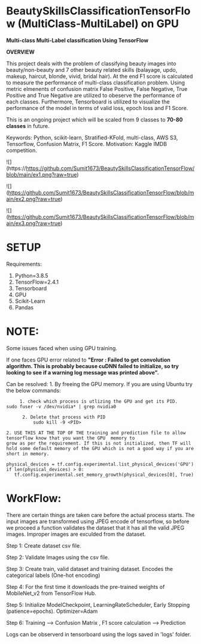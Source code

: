 # BeautySkillsClassificationTensorFlow (MultiClass-MultiLabel) on GPU

**Multi-class Multi-Label classification Using TensorFlow**

**OVERVIEW**

This project deals with the problem of classifying beauty images into beauty/non-beauty and 7 other beauty related skills (balayage, updo, makeup, haircut,
blonde, vivid, bridal hair). At the end F1 score is calculated to measure the performance of multi-class classification problem. Using metric elmenents of confusion matrix False Positive, False Negative, True Positive and True Negative are utilized to obeserve the performance of each classes.
Furthermore, Tensorboard is utilized to visualize the performance of the model in terms of valid loss, epoch loss and F1 Score.

This is an ongoing project which will be scaled from 9 classes to **70-80 classes** in future.

Keywords: Python, scikit-learn, Stratified-KFold, multi-class, AWS S3, Tensorflow, Confusion Matrix, F1 Score.
Motivation: Kaggle IMDB competition.

![] (https://https://github.com/Sumit1673/BeautySkillsClassificationTensorFlow/blob/main/ex1.png?raw=true)

![] (https://github.com/Sumit1673/BeautySkillsClassificationTensorFlow/blob/main/ex2.png?raw=true)

![] (https://github.com/Sumit1673/BeautySkillsClassificationTensorFlow/blob/main/ex3.png?raw=true)

# SETUP

Requirements:
  1. Python=3.8.5
  2. TensorFlow=2.4.1
  3. Tensorboard
  4. GPU 
  5. Scikit-Learn
  6. Pandas

# NOTE:
  Some issues faced when using GPU training.
  
  If one faces GPU error related to **"Error : Failed to get convolution algorithm. This is probably because cuDNN failed to initialize, so try looking to see if a warning log message was printed above".**
  
  Can be resolved:
    1. By freeing the GPU memory. If you are using Ubuntu try the below commands:
         
         1. check which process is utlizing the GPU and get its PID. 
    sudo fuser -v /dev/nvidia* | grep nvidia0

          2. Delete that process with PID
              sudo kill -9 <PID>
    
    2. USE THIS AT THE TOP OF THE training and prediction file to allow tensorflow know that you want the GPU  memory to 
    grow as per the requirement. If this is not initialized, then TF will hold some default memory of the GPU which is not a good way if you are short in memory.
    
    physical_devices = tf.config.experimental.list_physical_devices('GPU')
    if len(physical_devices) > 0:
       tf.config.experimental.set_memory_growth(physical_devices[0], True)
  

# WorkFlow:

There are certain things are taken care before the actual process starts. The input images are transformed using JPEG encode of tensorflow, so before we proceed a function validates the dataset that it has all the valid JPEG images. Improper images are exculded from the dataset.

Step 1: Create dataset csv file.

Step 2: Validate Images using the csv file.

Step 3: Create train, valid dataset and training dataset. Encodes the categorical labels (One-hot encoding)

Step 4: For the first time it downloads the pre-trained weights of MobileNet_v2 from TensorFlow Hub.

Step 5: Initialize ModelCheckpoint, LearningRateScheduler, Early Stopping (patience=epochs). Optimizer=Adam

Step 6: Training --> Confusion Matrix , F1 score calculation --> Prediction


Logs can be observerd in tensorboard using the logs saved in 'logs' folder.

